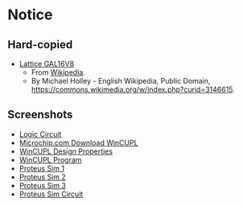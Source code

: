 # Notice

## Hard-copied

- [Lattice GAL16V8](lattice_gal_16v8.jpg)
    - From [Wikipedia](https://en.wikipedia.org/wiki/Programmable_logic_device#/media/File:Lattice_GAL_16V8.jpg).
    - By Michael Holley - English Wikipedia, Public Domain, https://commons.wikimedia.org/w/index.php?curid=3146615.

## Screenshots

- [Logic Circuit](logic-circuit.png)
- [Microchip.com Download WinCUPL](microchip.com-download-wincupl.jpeg)
- [WinCUPL Design Properties](wincupl-design-properties.png)
- [WinCUPL Program](wincupl-program.png)
- [Proteus Sim 1](proteus-sim-1.png)
- [Proteus Sim 2](proteus-sim-2.png)
- [Proteus Sim 3](proteus-sim-3.png)
- [Proteus Sim Circuit](proteus-sim-circuit.png)
